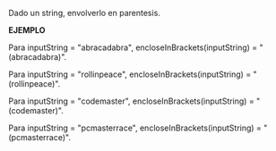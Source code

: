 Dado un string, envolverlo en parentesis.

**EJEMPLO**

Para inputString = "abracadabra", encloseInBrackets(inputString) = "(abracadabra)".

Para inputString = "rollinpeace", encloseInBrackets(inputString) = "(rollinpeace)".

Para inputString = "codemaster", encloseInBrackets(inputString) = "(codemaster)".

Para inputString = "pcmasterrace", encloseInBrackets(inputString) = "(pcmasterrace)".
